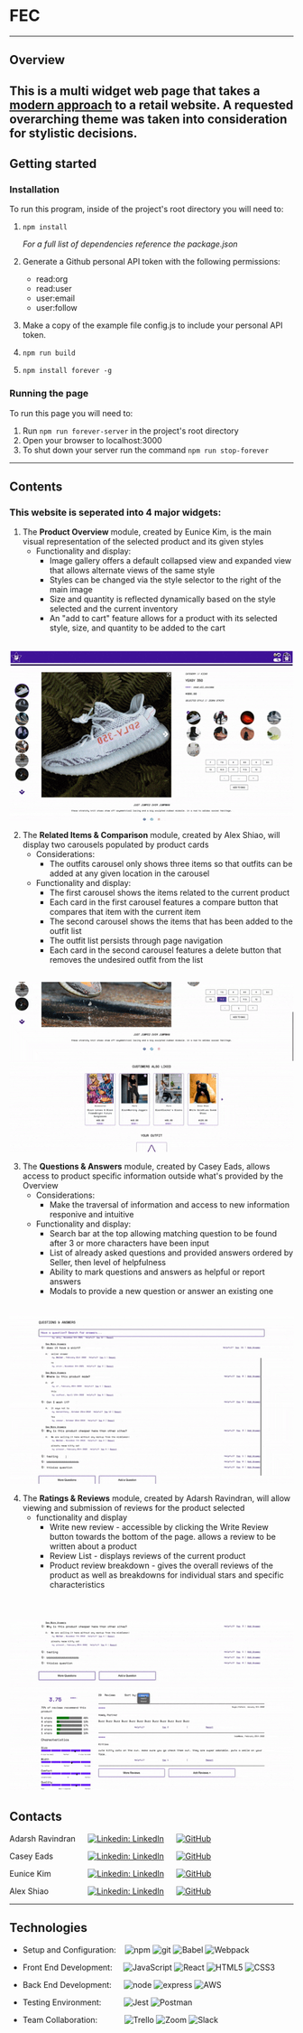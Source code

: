 # FEC #
---
## Overview ##

This is a multi widget web page that takes a [modern approach](https://xd.adobe.com/view/e600dc0f-454c-44e3-5075-7872d04189ff-9031/?fullscreen) to a retail website. A requested overarching theme was taken into consideration for stylistic decisions.
---
## Getting started ##

### Installation ###

To run this program, inside of the project's root directory you will need to:

  1. `npm install`
  
      *For a full list of dependencies reference the package.json*
  3. Generate a Github personal API token with the following permissions:
     - read:org
     - read:user
     - user:email
     - user:follow
     
  3. Make a copy of the example file config.js to include your personal API token.
  4. `npm run build`
  5. `npm install forever -g`

### Running the page ###

To run this page you will need to:

  1. Run `npm run forever-server` in the project's root directory
  2. Open your browser to localhost:3000
  3. To shut down your server run the command `npm run stop-forever`

---
## Contents ##

### This website is seperated into 4 major widgets: ###

  1. The **Product Overview** module, created by Eunice Kim, is the main visual representation of the selected product and its given styles
     - Functionality and display:
       - Image gallery offers a default collapsed view and expanded view that allows alternate views of the same style
       - Styles can be changed via the style selector to the right of the main image
       - Size and quantity is reflected dynamically based on the style selected and the current inventory
       - An "add to cart" feature allows for a product with its selected style, size, and quantity to be added to the cart

  &emsp;  &emsp;  &emsp; &emsp; &emsp; &emsp; &emsp; ![alt text](Overview.gif)
       
  2. The **Related Items & Comparison** module, created by Alex Shiao, will display two carousels populated by product cards
     - Considerations:
       - The outfits carousel only shows three items so that outfits can be added at any given location in the carousel
     - Functionality and display:
       - The first carousel shows the items related to the current product
       - Each card in the first carousel features a compare button that compares that item with the current item
       - The second carousel shows the items that has been added to the outfit list
       - The outfit list persists through page navigation
       - Each card in the second carousel features a delete button that removes the undesired outfit from the list
   
  &emsp;  &emsp;  &emsp; &emsp; &emsp; &emsp; &emsp; ![alt text](Compare.gif)
     
  3. The **Questions & Answers** module, created by Casey Eads, allows access to product specific information outside what's provided by the Overview
     - Considerations:
       - Make the traversal of information and access to new information responive and intuitive
     - Functionality and display:
       - Search bar at the top allowing matching question to be found after 3 or more characters have been input
       - List of already asked questions and provided answers ordered by Seller, then level of helpfulness
       - Ability to mark questions and answers as helpful or report answers
       - Modals to provide a new question or answer an existing one
   
  &emsp;  &emsp;  &emsp; &emsp; &emsp; &emsp; &emsp; ![alt text](Q&A.gif)
       
  4. The **Ratings & Reviews** module, created by Adarsh Ravindran, will allow viewing and submission of reviews for the product selected
     - functionality and display
       - Write new review - accessible by clicking the Write Review button towards the bottom of the page. allows a review to be written about a product 
       - Review List - displays reviews of the current product
       - Product review breakdown - gives the overall reviews of the product as well as breakdowns for individual stars and specific characteristics
  
  &emsp;  &emsp;  &emsp; &emsp; &nbsp;&nbsp; ![alt text](R&R.gif)
---
## Contacts ##

Adarsh Ravindran &emsp; [![Linkedin: LinkedIn](https://img.shields.io/badge/linkedin-%230077B5.svg?style=for-the-badge&logo=linkedin&logoColor=white&link=https://www.linkedin.com/in/caleb-kim0510/)](https://www.linkedin.com/in/adarshraj-ravindran-75832a183/) &emsp; [![GitHub](https://img.shields.io/badge/github-%23121011.svg?style=for-the-badge&logo=github&logoColor=white&link=https://github.com/cariboukim)](https://github.com/AdarshrajRav)

Casey Eads &emsp; &emsp; &emsp;&nbsp; [![Linkedin: LinkedIn](https://img.shields.io/badge/linkedin-%230077B5.svg?style=for-the-badge&logo=linkedin&logoColor=white&link=https://www.linkedin.com/in/caleb-kim0510/)](https://www.linkedin.com/in/casey-eads-1d618/) &emsp; [![GitHub](https://img.shields.io/badge/github-%23121011.svg?style=for-the-badge&logo=github&logoColor=white&link=https://github.com/cariboukim)](https://github.com/ceads1618)

Eunice Kim &emsp; &emsp; &emsp; &nbsp; [![Linkedin: LinkedIn](https://img.shields.io/badge/linkedin-%230077B5.svg?style=for-the-badge&logo=linkedin&logoColor=white&link=https://www.linkedin.com/in/caleb-kim0510/)](https://www.linkedin.com/in/euniceyunjkim/) &emsp; [![GitHub](https://img.shields.io/badge/github-%23121011.svg?style=for-the-badge&logo=github&logoColor=white&link=https://github.com/cariboukim)](https://github.com/euniceyunjkim)

Alex Shiao &emsp; &emsp; &emsp; &nbsp;&nbsp; [![Linkedin: LinkedIn](https://img.shields.io/badge/linkedin-%230077B5.svg?style=for-the-badge&logo=linkedin&logoColor=white&link=https://www.linkedin.com/in/caleb-kim0510/)](https://www.linkedin.com/in/alexander-shiao-958221162/) &emsp; [![GitHub](https://img.shields.io/badge/github-%23121011.svg?style=for-the-badge&logo=github&logoColor=white&link=https://github.com/cariboukim)](https://github.com/alexshiao99)

---
## Technologies ##

- Setup and Configuration:&nbsp; &nbsp;
 ![npm](https://img.shields.io/badge/npm-CB3837?style=for-the-badge&logo=npm&logoColor=white)
 ![git](https://img.shields.io/badge/Git-F05032?style=for-the-badge&logo=git&logoColor=white)
 ![Babel](https://img.shields.io/badge/Babel-F9DC3e?style=for-the-badge&logo=babel&logoColor=black)
 ![Webpack](https://img.shields.io/badge/webpack-%238DD6F9.svg?style=for-the-badge&logo=webpack&logoColor=black)
 
- Front End Development: &nbsp; &nbsp;
  ![JavaScript](https://img.shields.io/badge/javascript-%23323330.svg?style=for-the-badge&logo=javascript&logoColor=%23F7DF1E)
  ![React](https://img.shields.io/badge/react-%2320232a.svg?style=for-the-badge&logo=react&logoColor=%2361DAFB)
  ![HTML5](https://img.shields.io/badge/html5-%23E34F26.svg?style=for-the-badge&logo=html5&logoColor=white)
  ![CSS3](https://img.shields.io/badge/css3-%231572B6.svg?style=for-the-badge&logo=css3&logoColor=white)
  
- Back End Development: &emsp;
  ![node](https://img.shields.io/badge/Node.js-339933?style=for-the-badge&logo=nodedotjs&logoColor=white)
  ![express](https://img.shields.io/badge/Express.js-000000?style=for-the-badge&logo=express&logoColor=white)
  ![AWS](https://img.shields.io/badge/AWS-%23FF9900.svg?style=for-the-badge&logo=amazon-aws&logoColor=white)
  
- Testing Environment: &emsp; &emsp;
  ![Jest](https://img.shields.io/badge/-jest-%23C21325?style=for-the-badge&logo=jest&logoColor=white)
  ![Postman](https://img.shields.io/badge/Postman-FF6C37?style=for-the-badge&logo=postman&logoColor=white)
  
- Team Collaboration: &emsp; &emsp; &nbsp;
  ![Trello](https://img.shields.io/badge/Trello-%23026AA7.svg?style=for-the-badge&logo=Trello&logoColor=white)
  ![Zoom](https://img.shields.io/badge/Zoom-2D8CFF?style=for-the-badge&logo=zoom&logoColor=white)
  ![Slack](https://img.shields.io/badge/Slack-4A154B?style=for-the-badge&logo=slack&logoColor=white)
